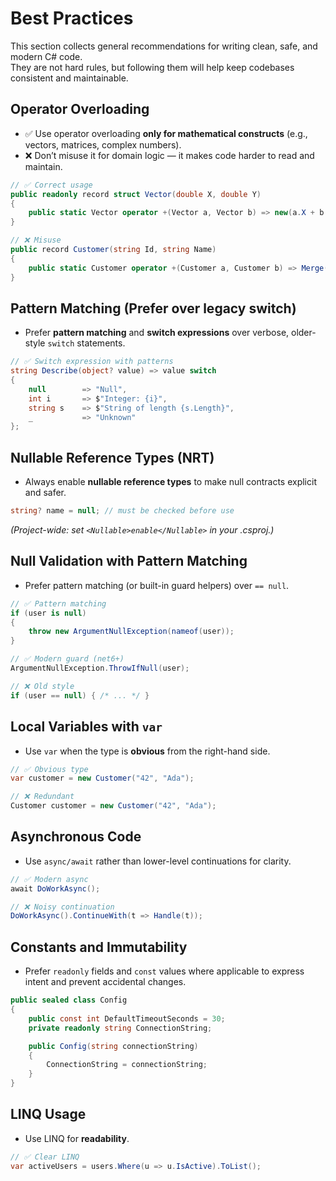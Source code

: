 # Best Practices

This section collects general recommendations for writing clean, safe, and modern C# code.  
They are not hard rules, but following them will help keep codebases consistent and maintainable.

## Operator Overloading

- ✅ Use operator overloading **only for mathematical constructs** (e.g., vectors, matrices, complex numbers).
- ❌ Don’t misuse it for domain logic — it makes code harder to read and maintain.

```csharp
// ✅ Correct usage
public readonly record struct Vector(double X, double Y)
{
    public static Vector operator +(Vector a, Vector b) => new(a.X + b.X, a.Y + b.Y);
}

// ❌ Misuse
public record Customer(string Id, string Name)
{
    public static Customer operator +(Customer a, Customer b) => Merge(a, b); // confusing
}
```

## Pattern Matching (Prefer over legacy switch)

- Prefer **pattern matching** and **switch expressions** over verbose, older-style `switch` statements.

```csharp
// ✅ Switch expression with patterns
string Describe(object? value) => value switch
{
    null        => "Null",
    int i       => $"Integer: {i}",
    string s    => $"String of length {s.Length}",
    _           => "Unknown"
};
```

## Nullable Reference Types (NRT)

- Always enable **nullable reference types** to make null contracts explicit and safer.

```csharp
string? name = null; // must be checked before use
```

_(Project-wide: set `<Nullable>enable</Nullable>` in your .csproj.)_

## Null Validation with Pattern Matching

- Prefer pattern matching (or built-in guard helpers) over `== null`.

```csharp
// ✅ Pattern matching
if (user is null)
{
    throw new ArgumentNullException(nameof(user));
}

// ✅ Modern guard (net6+)
ArgumentNullException.ThrowIfNull(user);

// ❌ Old style
if (user == null) { /* ... */ }
```

## Local Variables with `var`

- Use `var` when the type is **obvious** from the right-hand side.

```csharp
// ✅ Obvious type
var customer = new Customer("42", "Ada");

// ❌ Redundant
Customer customer = new Customer("42", "Ada");
```

## Asynchronous Code

- Use `async/await` rather than lower-level continuations for clarity.

```csharp
// ✅ Modern async
await DoWorkAsync();

// ❌ Noisy continuation
DoWorkAsync().ContinueWith(t => Handle(t));
```

## Constants and Immutability

- Prefer `readonly` fields and `const` values where applicable to express intent and prevent accidental changes.

```csharp
public sealed class Config
{
    public const int DefaultTimeoutSeconds = 30;
    private readonly string ConnectionString;

    public Config(string connectionString)
    {
        ConnectionString = connectionString;
    }
}
```

## LINQ Usage

- Use LINQ for **readability**.

```csharp
// ✅ Clear LINQ
var activeUsers = users.Where(u => u.IsActive).ToList();
```
